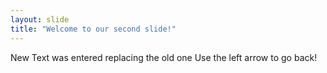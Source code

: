 ```yaml
---
layout: slide
title: "Welcome to our second slide!"
---
```

New Text was entered replacing the old one
Use the left arrow to go back!
